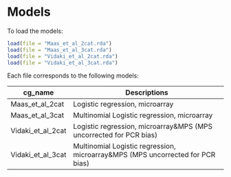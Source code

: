 
# Models

To load the models:
```r
load(file = "Maas_et_al_2cat.rda")
load(file = "Maas_et_al_3cat.rda")
load(file = "Vidaki_et_al_2cat.rda")
load(file = "Vidaki_et_al_3cat.rda")
```

Each file corresponds to the following models:

| cg_name          | Descriptions                                                                   |
| ---------------- | ------------------------------------------------------------------------------ |
|Maas_et_al_2cat   | Logistic regression, microarray                                                |
|Maas_et_al_3cat   | Multinomial Logistic regression, microarray                                    |
|Vidaki_et_al_2cat | Logistic regression, microarray&MPS (MPS uncorrected for PCR bias)             |
|Vidaki_et_al_3cat | Multinomial Logistic regression, microarray&MPS (MPS uncorrected for PCR bias) |


